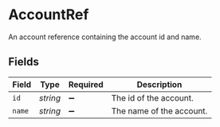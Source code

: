 # AccountRef

An account reference containing the account id and name.


## Fields

| Field                    | Type                     | Required                 | Description              |
| ------------------------ | ------------------------ | ------------------------ | ------------------------ |
| `id`                     | *string*                 | :heavy_minus_sign:       | The id of the account.   |
| `name`                   | *string*                 | :heavy_minus_sign:       | The name of the account. |